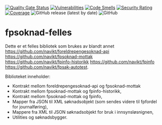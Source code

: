 [![Quality Gate Status](https://sonarcloud.io/api/project_badges/measure?project=navikt_fpsoknad-felles&metric=alert_status)](https://sonarcloud.io/dashboard?id=navikt_fpsoknad-felles)
[![Vulnerabilities](https://sonarcloud.io/api/project_badges/measure?project=navikt_fpsoknad-felles&metric=vulnerabilities)](https://sonarcloud.io/dashboard?id=navikt_fpsoknad-felles)
[![Code Smells](https://sonarcloud.io/api/project_badges/measure?project=navikt_fpsoknad-felles&metric=code_smells)](https://sonarcloud.io/dashboard?id=navikt_fpsoknad-felles)
[![Security Rating](https://sonarcloud.io/api/project_badges/measure?project=navikt_fpsoknad-felles&metric=security_rating)](https://sonarcloud.io/dashboard?id=navikt_fpsoknad-felles)
[![Coverage](https://sonarcloud.io/api/project_badges/measure?project=navikt_fpsoknad-felles&metric=coverage)](https://sonarcloud.io/dashboard?id=navikt_fpsoknad-felles)
![GitHub release (latest by date)](https://img.shields.io/github/v/release/navikt/fpsoknad-felles)
![GitHub](https://img.shields.io/github/license/navikt/fpsoknad-felles)
# fpsoknad-felles

Dette er et felles bibliotek som brukes av blandt annet
https://github.com/navikt/foreldrepengesoknad-api
https://github.com/navikt/fpsoknad-mottak
https://github.com/navikt/fpinfo-historikk
https://github.com/navikt/fpinfo
https://github.com/navikt/fpsak-autotest.


Biblioteket inneholder:
* Kontrakt mellom foreldrepengesoknad-api og fpsoknad-mottak
* Kontrakt mellom fpsoknad-mottak og fpinfo-historikk,
* Kontrakt mellom fpsoknad-mottak og fpinfo,
* Mapper fra JSON til XML søknadsobjekt (som sendes videre til fpfordel for journalføring),
* Mappere fra XML til JSON søknadsobjekt for bruk i innsynsløsnignen,
* Utilities og søknadsbygger.
